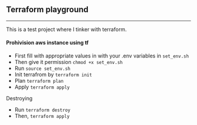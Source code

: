 ## Terraform playground

---------------------------------------------

This is a test project where I tinker with terraform. 

#### Prohivision aws instance using tf 

- First fill with appropriate values in with your .env variables in `set_env.sh`
- Then give it permission `chmod +x set_env.sh` 
- Run `source set_env.sh`
- Init terrafrom by `terraform init`
- Plan `terraform plan`
- Apply `terraform apply`


Destroying

- Run `terraform destroy`
- Then, `terraform apply`
